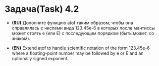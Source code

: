 # Задача(Task) 4.2 #

- **(RU)** Дополните функцию atof таким образом, чтобы она справлялась с числами вида 123.45e-6
в которых после мантиссы может стоять e (или E) с последующим порядком (быть может, со знаком).


- **(EN)** Extend atof to handle scientific notation of the form 123.45e-6 where a floating-point number may be followed by e or E and an optionally signed exponent.
